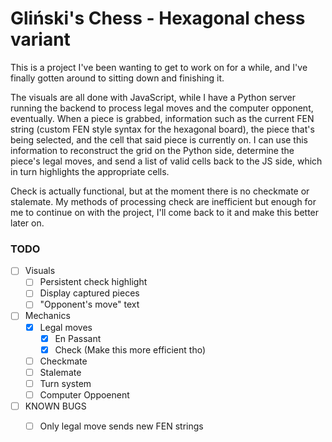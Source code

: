 # Gliński's Chess - Hexagonal chess variant

This is a project I've been wanting to get to work on for a while, 
and I've finally gotten around to sitting down and finishing it.

The visuals are all done with JavaScript, while I have a Python server
running the backend to process legal moves and the computer opponent, eventually.
When a piece is grabbed, information such as the current FEN string (custom FEN
style syntax for the hexagonal board), the piece that's being selected, and the
cell that said piece is currently on.  I can use this information to reconstruct
the grid on the Python side, determine the piece's legal moves, and send a list of
valid cells back to the JS side, which in turn highlights the appropriate cells.

Check is actually functional, but at the moment there is no checkmate or stalemate.
My methods of processing check are inefficient but enough for me to continue on with
the project, I'll come back to it and make this better later on.





### TODO
- [ ] Visuals
  - [ ] Persistent check highlight
  - [ ] Display captured pieces
  - [ ] "Opponent's move" text

- [ ] Mechanics
  - [X] Legal moves
    - [X] En Passant
    - [X] Check (Make this more efficient tho)

  - [ ] Checkmate
  - [ ] Stalemate
  - [ ] Turn system
  - [ ] Computer Oppoenent

- [ ] KNOWN BUGS
  - [ ] Only legal move sends new FEN strings


